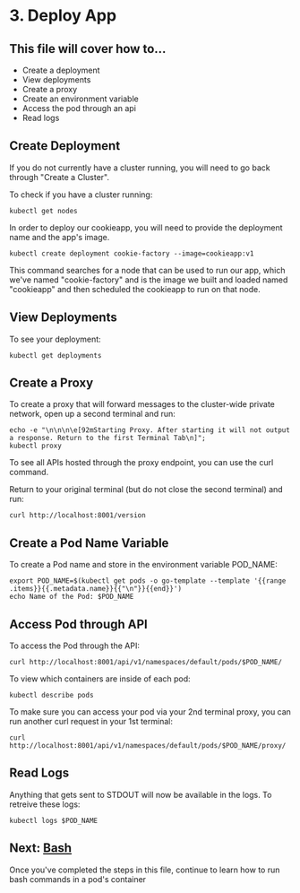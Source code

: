 # 3. Deploy App
## This file will cover how to...
- Create a deployment
- View deployments
- Create a proxy
- Create an environment variable
- Access the pod through an api
- Read logs

## Create Deployment
If you do not currently have a cluster running, you will need to go back through "Create a Cluster".

To check if you have a cluster running:
```
kubectl get nodes
```

In order to deploy our cookieapp, you will need to provide the deployment name and the app's image.

```
kubectl create deployment cookie-factory --image=cookieapp:v1
```
This command searches for a node that can be used to run our app, which we've named "cookie-factory" and is the image we built and loaded named "cookieapp" and then scheduled the cookieapp to run on that node.

## View Deployments
To see your deployment:
```
kubectl get deployments
```

## Create a Proxy
To create a proxy that will forward messages to the cluster-wide private network, open up a second terminal and run:
```
echo -e "\n\n\n\e[92mStarting Proxy. After starting it will not output a response. Return to the first Terminal Tab\n]";
kubectl proxy
```
To see all APIs hosted through the proxy endpoint, you can use the curl command.

Return to your original terminal (but do not close the second terminal) and run:
```
curl http://localhost:8001/version
```
## Create a Pod Name Variable
To create a Pod name and store in the environment variable POD_NAME:
```
export POD_NAME=$(kubectl get pods -o go-template --template '{{range .items}}{{.metadata.name}}{{"\n"}}{{end}}')
echo Name of the Pod: $POD_NAME
```
## Access Pod through API
To access the Pod through the API:
```
curl http://localhost:8001/api/v1/namespaces/default/pods/$POD_NAME/
```

To view which containers are inside of each pod:
```
kubectl describe pods
```

To make sure you can access your pod via your 2nd terminal proxy, you can run another curl request in your 1st terminal:
```
curl http://localhost:8001/api/v1/namespaces/default/pods/$POD_NAME/proxy/
```
## Read Logs
Anything that gets sent to STDOUT will now be available in the logs. To retreive these logs:
```
kubectl logs $POD_NAME
```

## Next: [Bash](./Step4_Bash.md)
Once you've completed the steps in this file, continue to learn how to run bash commands in a pod's container